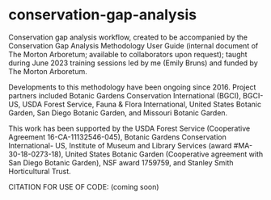 # conservation-gap-analysis

Conservation gap analysis workflow, created to be accompanied by the Conservation Gap Analysis Methodology User Guide (internal document of The Morton Arboretum; available to collaborators upon request); taught during June 2023 training sessions led by me (Emily Bruns) and funded by The Morton Arboretum. 

Developments to this methodology have been ongoing since 2016. Project partners included Botanic Gardens Conservation International (BGCI), BGCI-US, USDA Forest Service, Fauna & Flora International, United States Botanic Garden, San Diego Botanic Garden, and Missouri Botanic Garden.

This work has been supported by the USDA Forest Service (Cooperative Agreement 16-CA-11132546-045), Botanic Gardens Conservation International- US, Institute of Museum and Library Services (award #MA-30-18-0273-18), United States Botanic Garden (Cooperative agreement with San Diego Botanic Garden), NSF award 1759759, and Stanley Smith Horticultural Trust.

CITATION FOR USE OF CODE: (coming soon)
